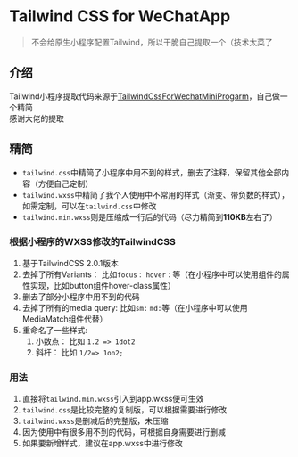 # Tailwind CSS for WeChatApp
> 不会给原生小程序配置Tailwind，所以干脆自己提取一个（技术太菜了

## 介绍
Tailwind小程序提取代码来源于[TailwindCssForWechatMiniProgarm](https://github.com/pialin/TailwindCssForWechatMiniProgarm)，自己做一个精简  
感谢大佬的提取

## 精简
* `tailwind.css`中精简了小程序中用不到的样式，删去了注释，保留其他全部内容（方便自己定制）
* `tailwind.wxss`中精简了我个人使用中不常用的样式（渐变、带负数的样式），如需定制，可以在`tailwind.css`中修改
* `tailwind.min.wxss`则是压缩成一行后的代码（尽力精简到**110KB**左右了）

### 根据小程序的WXSS修改的TailwindCSS
1. 基于TailwindCSS 2.0.1版本
2. 去掉了所有Variants： 比如`focus：` `hover：`等（在小程序中可以使用组件的属性实现，比如button组件hover-class属性）
3. 删去了部分小程序中用不到的代码
4. 去掉了所有的media query: 比如`sm:` `md:`等（在小程序中可以使用MediaMatch组件代替）
5. 重命名了一些样式: 
   1. 小数点： 比如 `1.2 => 1dot2`
   2. 斜杆： 比如 `1/2=> 1on2;`

### 用法
1. 直接将`tailwind.min.wxss`引入到app.wxss便可生效
2. `tailwind.css`是比较完整的复制版，可以根据需要进行修改
3. `tailwind.wxss`是删减后的完整版，未压缩
4. 因为使用中有很多用不到的代码，可根据自身需要进行删减
5. 如果要新增样式，建议在app.wxss中进行修改